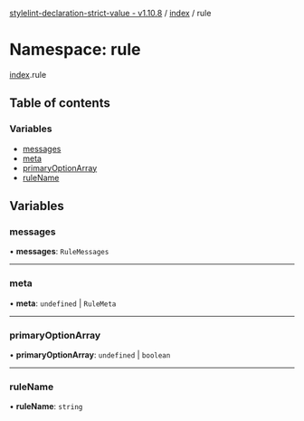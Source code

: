 [stylelint-declaration-strict-value - v1.10.8](../README.md) / [index](index.md) / rule

# Namespace: rule

[index](index.md).rule

## Table of contents

### Variables

- [messages](index.rule.md#messages)
- [meta](index.rule.md#meta)
- [primaryOptionArray](index.rule.md#primaryoptionarray)
- [ruleName](index.rule.md#rulename)

## Variables

### messages

• **messages**: `RuleMessages`

___

### meta

• **meta**: `undefined` \| `RuleMeta`

___

### primaryOptionArray

• **primaryOptionArray**: `undefined` \| `boolean`

___

### ruleName

• **ruleName**: `string`
